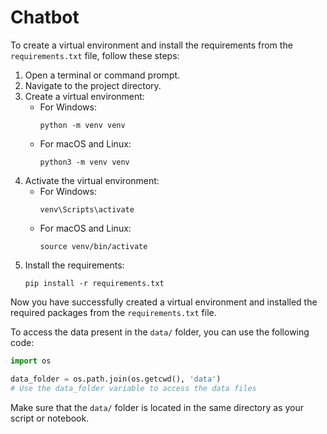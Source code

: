 # Chatbot

To create a virtual environment and install the requirements from the `requirements.txt` file, follow these steps:

1. Open a terminal or command prompt.
2. Navigate to the project directory.
3. Create a virtual environment:
    - For Windows:
      ```
      python -m venv venv
      ```
    - For macOS and Linux:
      ```
      python3 -m venv venv
      ```
4. Activate the virtual environment:
    - For Windows:
      ```
      venv\Scripts\activate
      ```
    - For macOS and Linux:
      ```
      source venv/bin/activate
      ```
5. Install the requirements:
    ```
    pip install -r requirements.txt
    ```

Now you have successfully created a virtual environment and installed the required packages from the `requirements.txt` file.

To access the data present in the `data/` folder, you can use the following code:

```python
import os

data_folder = os.path.join(os.getcwd(), 'data')
# Use the data_folder variable to access the data files
```

Make sure that the `data/` folder is located in the same directory as your script or notebook.
